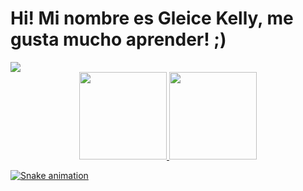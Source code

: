 # Hi! Mi nombre es Gleice Kelly, me gusta mucho aprender! ;)
<div> 
 <a href="https://www.linkedin.com/in/anael-ayrom-afonso-rodrigues-9a175b119/" target="_blank"><img src="https://img.shields.io/badge/-LinkedIn-%230077B5?style=for-the-badge&logo=linkedin&logoColor=white" target="_blank"></a> 
</div>
<div align="center">
<a href="https://github.com/eice2022">
<img height="140em" src="https://github-readme-stats.vercel.app/api?username=eice2022&show_icons=true&theme=radical&include_all_commits=true&count_private=true"/>
<img height="140em" src="https://github-readme-stats.vercel.app/api/top-langs/?username=eice2022&layout=compact&langs_count=7&theme=radical"/>
</div>
  
  
  <div>  
 
 
![Snake animation](https://github.com/eice2022/eice2022/blob/output/github-contribution-grid-snake.svg)
  </div>
